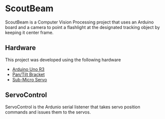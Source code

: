 # ScoutBeam

ScoutBeam is a Computer Vision Processing project that uses an Arduino board and a camera to point a flashlight at the designated tracking object by keeping it center frame.


## Hardware

This project was developed using the following hardware
- [Arduino Uno R3](https://www.sparkfun.com/products/11021)
- [Pan/Tilt Bracket](https://www.sparkfun.com/products/10335)
- [Sub-Micro Servo](https://www.sparkfun.com/products/9065)


## ServoControl

ServoControl is the Ardunio serial listener that takes servo position commands and issues them to the servos.
